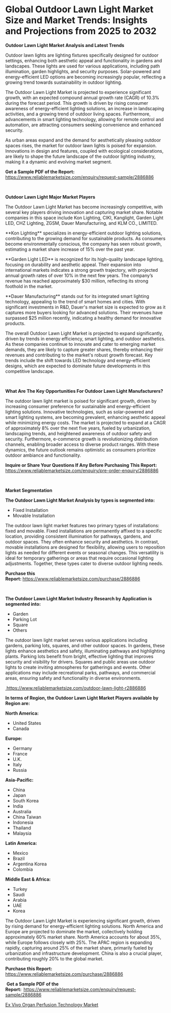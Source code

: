 <p><h1>Global Outdoor Lawn Light Market Size and Market Trends: Insights and Projections from 2025 to 2032</h1></p><p><strong>Outdoor Lawn Light Market Analysis and Latest Trends</strong></p>
<p><p>Outdoor lawn lights are lighting fixtures specifically designed for outdoor settings, enhancing both aesthetic appeal and functionality in gardens and landscapes. These lights are used for various applications, including path illumination, garden highlights, and security purposes. Solar-powered and energy-efficient LED options are becoming increasingly popular, reflecting a growing trend towards sustainability in outdoor lighting.</p><p>The Outdoor Lawn Light Market is projected to experience significant growth, with an expected compound annual growth rate (CAGR) of 10.3% during the forecast period. This growth is driven by rising consumer awareness of energy-efficient lighting solutions, an increase in landscaping activities, and a growing trend of outdoor living spaces. Furthermore, advancements in smart lighting technology, allowing for remote control and automation, are attracting consumers seeking convenience and enhanced security.</p><p>As urban areas expand and the demand for aesthetically pleasing outdoor spaces rises, the market for outdoor lawn lights is poised for expansion. Innovations in design and features, coupled with ecological considerations, are likely to shape the future landscape of the outdoor lighting industry, making it a dynamic and evolving market segment.</p></p>
<p><strong>Get a Sample PDF of the Report:&nbsp;</strong> <a href="https://www.reliablemarketsize.com/enquiry/request-sample/2886886?utm_campaign=2759&utm_medium=2&utm_source=Github&utm_content=ia&utm_term=13032025&utm_id=outdoor-lawn-light">https://www.reliablemarketsize.com/enquiry/request-sample/2886886</a></p>
<p>&nbsp;</p>
<p><strong>Outdoor Lawn Light Major Market Players</strong></p>
<p><p>The Outdoor Lawn Light Market has become increasingly competitive, with several key players driving innovation and capturing market share. Notable companies in this space include Kon Lighting, CIKI, Kanglight, Garden Light LED, CHZ Lighting, ZGSM, Dauer Manufacturing, and KLM CO., LIMITED.</p><p>**Kon Lighting** specializes in energy-efficient outdoor lighting solutions, contributing to the growing demand for sustainable products. As consumers become environmentally conscious, the company has seen robust growth, estimating a market share increase of 15% over the past year.</p><p>**Garden Light LED** is recognized for its high-quality landscape lighting, focusing on durability and aesthetic appeal. Their expansion into international markets indicates a strong growth trajectory, with projected annual growth rates of over 10% in the next few years. The company’s revenue has reached approximately $30 million, reflecting its strong foothold in the market.</p><p>**Dauer Manufacturing** stands out for its integrated smart lighting technology, appealing to the trend of smart homes and cities. With significant investments in R&D, Dauer's market size is expected to grow as it captures more buyers looking for advanced solutions. Their revenues have surpassed $25 million recently, indicating a healthy demand for innovative products.</p><p>The overall Outdoor Lawn Light Market is projected to expand significantly, driven by trends in energy efficiency, smart lighting, and outdoor aesthetics. As these companies continue to innovate and cater to emerging market demands, they are likely to capture greater shares, thereby enhancing their revenues and contributing to the market's robust growth forecast. Key trends include the shift towards LED technology and energy-efficient designs, which are expected to dominate future developments in this competitive landscape.</p></p>
<p>&nbsp;</p>
<p><strong>What Are The Key Opportunities For Outdoor Lawn Light Manufacturers?</strong></p>
<p><p>The outdoor lawn light market is poised for significant growth, driven by increasing consumer preference for sustainable and energy-efficient lighting solutions. Innovative technologies, such as solar-powered and smart lighting systems, are becoming prevalent, enhancing aesthetic appeal while minimizing energy costs. The market is projected to expand at a CAGR of approximately 8% over the next five years, fueled by urbanization, landscaping trends, and heightened awareness of outdoor safety and security. Furthermore, e-commerce growth is revolutionizing distribution channels, enabling broader access to diverse product ranges. With these dynamics, the future outlook remains optimistic as consumers prioritize outdoor ambiance and functionality.</p></p>
<p><strong>Inquire or Share Your Questions If Any Before Purchasing This Report:</strong> <a href="https://www.reliablemarketsize.com/enquiry/pre-order-enquiry/2886886?utm_campaign=2759&utm_medium=2&utm_source=Github&utm_content=ia&utm_term=13032025&utm_id=outdoor-lawn-light">https://www.reliablemarketsize.com/enquiry/pre-order-enquiry/2886886</a></p>
<p>&nbsp;</p>
<p><strong>Market Segmentation</strong></p>
<p><strong>The Outdoor Lawn Light Market Analysis by types is segmented into:</strong></p>
<p><ul><li> Fixed Installation</li><li>Movable Installation </li></ul></p>
<p><p>The outdoor lawn light market features two primary types of installations: fixed and movable. Fixed installations are permanently affixed to a specific location, providing consistent illumination for pathways, gardens, and outdoor spaces. They often enhance security and aesthetics. In contrast, movable installations are designed for flexibility, allowing users to reposition lights as needed for different events or seasonal changes. This versatility is ideal for temporary gatherings or areas that require occasional lighting adjustments. Together, these types cater to diverse outdoor lighting needs.</p></p>
<p><strong>Purchase this Report:&nbsp;</strong><a href="https://www.reliablemarketsize.com/purchase/2886886?utm_campaign=2759&utm_medium=2&utm_source=Github&utm_content=ia&utm_term=13032025&utm_id=outdoor-lawn-light">https://www.reliablemarketsize.com/purchase/2886886</a></p>
<p>&nbsp;</p>
<p><strong>The Outdoor Lawn Light Market Industry Research by Application is segmented into:</strong></p>
<p><ul><li> Garden</li><li>Parking Lot</li><li>Square</li><li>Others </li></ul></p>
<p><p>The outdoor lawn light market serves various applications including gardens, parking lots, squares, and other outdoor spaces. In gardens, these lights enhance aesthetics and safety, illuminating pathways and highlighting plants. Parking lots benefit from bright, effective lighting that improves security and visibility for drivers. Squares and public areas use outdoor lights to create inviting atmospheres for gatherings and events. Other applications may include recreational parks, pathways, and commercial areas, ensuring safety and functionality in diverse environments.</p></p>
<p><a href="https://www.reliablemarketsize.com/outdoor-lawn-light-r2886886?utm_campaign=2759&utm_medium=2&utm_source=Github&utm_content=ia&utm_term=13032025&utm_id=outdoor-lawn-light">&nbsp;https://www.reliablemarketsize.com/outdoor-lawn-light-r2886886</a></p>
<p><strong>In terms of Region, the Outdoor Lawn Light Market Players available by Region are:</strong></p>
<p>
    <p> <strong> North America: </strong>
        <ul>
            <li>United States</li>
            <li>Canada</li>
        </ul>
        </p> 
    <p> <strong> Europe: </strong>
        <ul>
            <li>Germany</li>
            <li>France</li>
            <li>U.K.</li>
            <li>Italy</li>
            <li>Russia</li>
        </ul>
        </p> 
    <p> <strong> Asia-Pacific: </strong>
        <ul>
            <li>China</li>
            <li>Japan</li>
            <li>South Korea</li>
            <li>India</li>
            <li>Australia</li>
            <li>China Taiwan</li>
            <li>Indonesia</li>
            <li>Thailand</li>
            <li>Malaysia</li>
        </ul>
        </p> 
    <p> <strong> Latin America: </strong>
        <ul>
            <li>Mexico</li>
            <li>Brazil</li>
            <li>Argentina Korea</li>
            <li>Colombia</li>
        </ul>
        </p> 
    <p> <strong> Middle East & Africa: </strong>
        <ul>
            <li>Turkey</li>
            <li>Saudi</li>
            <li>Arabia</li>
            <li>UAE</li>
            <li>Korea</li>
        </ul>
    </p>
    </p>
<p><p>The Outdoor Lawn Light Market is experiencing significant growth, driven by rising demand for energy-efficient lighting solutions. North America and Europe are projected to dominate the market, collectively holding approximately 60% market share. North America accounts for about 35%, while Europe follows closely with 25%. The APAC region is expanding rapidly, capturing around 25% of the market share, primarily fueled by urbanization and infrastructure development. China is also a crucial player, contributing roughly 20% to the global market.</p></p>
<p><strong>Purchase this Report: </strong><a href="https://www.reliablemarketsize.com/purchase/2886886?utm_campaign=2759&utm_medium=2&utm_source=Github&utm_content=ia&utm_term=13032025&utm_id=outdoor-lawn-light">https://www.reliablemarketsize.com/purchase/2886886</a></p>
<p>&nbsp;<strong>Get a Sample PDF of the Report:&nbsp;&nbsp;</strong><a href="https://www.reliablemarketsize.com/enquiry/request-sample/2886886?utm_campaign=2759&utm_medium=2&utm_source=Github&utm_content=ia&utm_term=13032025&utm_id=outdoor-lawn-light">https://www.reliablemarketsize.com/enquiry/request-sample/2886886</a></p>
<p><strong></strong></p>
<p><p><a href="https://github.com/elitasvimal/Market-Research-Report-List-1/blob/main/ex-vivo-organ-perfusion-technology-market.md?utm_campaign=2759&utm_medium=2&utm_source=Github&utm_content=ia&utm_term=13032025&utm_id=outdoor-lawn-light">Ex Vivo Organ Perfusion Technology Market</a></p></p>